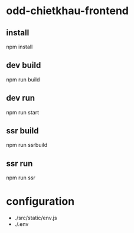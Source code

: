 # odd-chietkhau-frontend

## install

npm install

## dev build

npm run build

## dev run

npm run start

## ssr build

npm run ssrbuild

## ssr run

npm run ssr

# configuration

-   ./src/static/env.js
-   ./.env
